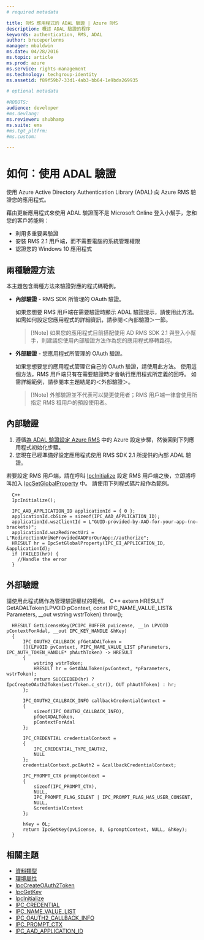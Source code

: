 ```yaml
---
# required metadata

title: RMS 應用程式的 ADAL 驗證 | Azure RMS
description: 概述 ADAL 驗證的程序
keywords: authentication, RMS, ADAL
author: bruceperlerms
manager: mbaldwin
ms.date: 04/28/2016
ms.topic: article
ms.prod: azure
ms.service: rights-management
ms.technology: techgroup-identity
ms.assetid: f89f59b7-33d1-4ab3-bb64-1e9bda269935

# optional metadata

#ROBOTS:
audience: developer
#ms.devlang:
ms.reviewer: shubhamp
ms.suite: ems
#ms.tgt_pltfrm:
#ms.custom:

---
```


# 如何︰使用 ADAL 驗證

使用 Azure Active Directory Authentication Library (ADAL) 向 Azure RMS 驗證您的應用程式。

藉由更新應用程式來使用 ADAL 驗證而不是 Microsoft Online 登入小幫手，您和您的客戶將能夠︰

- 利用多重要素驗證
- 安裝 RMS 2.1 用戶端，而不需要電腦的系統管理權限
- 認證您的 Windows 10 應用程式

## 兩種驗證方法

本主題包含兩種方法來驗證對應的程式碼範例。

- **內部驗證** - RMS SDK 所管理的 OAuth 驗證。

  如果您想要 RMS 用戶端在需要驗證時顯示 ADAL 驗證提示，請使用此方法。 如需如何設定您應用程式的詳細資訊，請參閱＜內部驗證＞一節。

  > [!Note] 如果您的應用程式目前搭配使用 AD RMS SDK 2.1 與登入小幫手，則建議您使用內部驗證方法作為您的應用程式移轉路徑。

- **外部驗證** - 您應用程式所管理的 OAuth 驗證。

  如果您想要您的應用程式管理它自己的 OAuth 驗證，請使用此方法。 使用這個方法，RMS 用戶端只有在需要驗證時才會執行應用程式所定義的回呼。 如需詳細範例，請參閱本主題結尾的＜外部驗證＞。

  > [!Note] 外部驗證並不代表可以變更使用者；RMS 用戶端一律會使用所指定 RMS 租用戶的預設使用者。

## 內部驗證

1. 遵循[為 ADAL 驗證設定 Azure RMS](adal-auth.md) 中的 Azure 設定步驟，然後回到下列應用程式初始化步驟。
2. 您現在已經準備好設定應用程式使用 RMS SDK 2.1 所提供的內部 ADAL 驗證。

若要設定 RMS 用戶端，請在呼叫 [IpcInitialize](/rights-management/sdk/2.1/api/win/functions#msipc_ipcinitialize) 設定 RMS 用戶端之後，立即將呼叫加入 [IpcSetGlobalProperty](/rights-management/sdk/2.1/api/win/functions#msipc_ipcsetglobalproperty) 中。 請使用下列程式碼片段作為範例。

      C++
      IpcInitialize();

      IPC_AAD_APPLICATION_ID applicationId = { 0 };
      applicationId.cbSize = sizeof(IPC_AAD_APPLICATION_ID);
      applicationId.wszClientId = L"GUID-provided-by-AAD-for-your-app-(no-brackets)";
      applicationId.wszRedirectUri = L"RedirectionUriWeProvidedAADForOurApp://authorize";
      HRESULT hr = IpcSetGlobalProperty(IPC_EI_APPLICATION_ID, &applicationId);
      if (FAILED(hr)) {
        //Handle the error
      }

## 外部驗證

請使用此程式碼作為管理驗證權杖的範例。
C++ extern HRESULT GetADALToken(LPVOID pContext, const IPC_NAME_VALUE_LIST& Parameters, __out wstring wstrToken) throw();

      HRESULT GetLicenseKey(PCIPC_BUFFER pvLicense, __in LPVOID pContextForAdal, __out IPC_KEY_HANDLE &hKey)
      {
          IPC_OAUTH2_CALLBACK pfGetADALToken =
          [](LPVOID pvContext, PIPC_NAME_VALUE_LIST pParameters, IPC_AUTH_TOKEN_HANDLE* phAuthToken) -> HRESULT
          {
              wstring wstrToken;
              HRESULT hr = GetADALToken(pvContext, *pParameters, wstrToken);
              return SUCCEEDED(hr) ? IpcCreateOAuth2Token(wstrToken.c_str(), OUT phAuthToken) : hr;
          };

          IPC_OAUTH2_CALLBACK_INFO callbackCredentialContext =
          {
              sizeof(IPC_OAUTH2_CALLBACK_INFO),
              pfGetADALToken,
              pContextForAdal
          };

          IPC_CREDENTIAL credentialContext =
          {
              IPC_CREDENTIAL_TYPE_OAUTH2,
              NULL
          };
          credentialContext.pcOAuth2 = &callbackCredentialContext;

          IPC_PROMPT_CTX promptContext =
          {
              sizeof(IPC_PROMPT_CTX),
              NULL,
              IPC_PROMPT_FLAG_SILENT | IPC_PROMPT_FLAG_HAS_USER_CONSENT,
              NULL,
              &credentialContext
          };

          hKey = 0L;
          return IpcGetKey(pvLicense, 0, &promptContext, NULL, &hKey);
      }

## 相關主題

* [資料類型](/rights-management/sdk/2.1/api/win/datatypes)
* [環境屬性](/rights-management/sdk/2.1/api/win/environmentproperties)
* [IpcCreateOAuth2Token](/rights-management/sdk/2.1/api/win/functions#msipc_ipccreateoauth2token)
* [IpcGetKey](/rights-management/sdk/2.1/api/win/functions#msipc_ipcgetkey)
* [IpcInitialize](/rights-management/sdk/2.1/api/win/functions#msipc_ipcinitialize)
* [IPC_CREDENTIAL](/rights-management/sdk/2.1/api/win/IPC_CREDENTIAL)
* [IPC_NAME_VALUE_LIST](/rights-management/sdk/2.1/api/win/IPC_NAME_VALUE_LIST)
* [IPC_OAUTH2_CALLBACK_INFO](/rights-management/sdk/2.1/api/win/IIPC_OAUTH2_CALLBACK_INFO)
* [IPC_PROMPT_CTX](/rights-management/sdk/2.1/api/win/IPC_PROMPT_CTX)
* [IPC_AAD_APPLICATION_ID](/rights-management/sdk/2.1/api/win/IIPC_AAD_APPLICATION_ID)


<!--HONumber=Jun16_HO2-->


